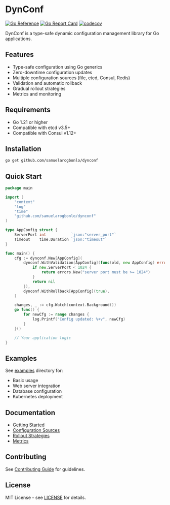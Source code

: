 # DynConf

[![Go Reference](https://pkg.go.dev/badge/github.com/yourusername/dynconf.svg)](https://pkg.go.dev/github.com/yourusername/dynconf)
[![Go Report Card](https://goreportcard.com/badge/github.com/yourusername/dynconf)](https://goreportcard.com/report/github.com/yourusername/dynconf)
[![codecov](https://codecov.io/gh/yourusername/dynconf/branch/main/graph/badge.svg)](https://codecov.io/gh/yourusername/dynconf)

DynConf is a type-safe dynamic configuration management library for Go applications.

## Features

- Type-safe configuration using Go generics
- Zero-downtime configuration updates
- Multiple configuration sources (file, etcd, Consul, Redis)
- Validation and automatic rollback
- Gradual rollout strategies
- Metrics and monitoring

## Requirements

- Go 1.21 or higher
- Compatible with etcd v3.5+
- Compatible with Consul v1.12+

## Installation

```bash
go get github.com/samuelarogbonlo/dynconf
```

## Quick Start

```go
package main

import (
    "context"
    "log"
    "time"
    "github.com/samuelarogbonlo/dynconf"
)

type AppConfig struct {
    ServerPort int           `json:"server_port"`
    Timeout    time.Duration `json:"timeout"`
}

func main() {
    cfg := dynconf.New[AppConfig](
        dynconf.WithValidation[AppConfig](func(old, new AppConfig) error {
            if new.ServerPort < 1024 {
                return errors.New("server port must be >= 1024")
            }
            return nil
        }),
        dynconf.WithRollback[AppConfig](true),
    )

    changes, _ := cfg.Watch(context.Background())
    go func() {
        for newCfg := range changes {
            log.Printf("Config updated: %+v", newCfg)
        }
    }()

    // Your application logic
}
```

## Examples

See [examples](examples/) directory for:
- Basic usage
- Web server integration
- Database configuration
- Kubernetes deployment

## Documentation

- [Getting Started](docs/getting-started.md)
- [Configuration Sources](docs/configuration-sources.md)
- [Rollout Strategies](docs/rollout-strategies.md)
- [Metrics](docs/metrics.md)

## Contributing

See [Contributing Guide](docs/contributing.md) for guidelines.

## License

MIT License - see [LICENSE](LICENSE) for details.